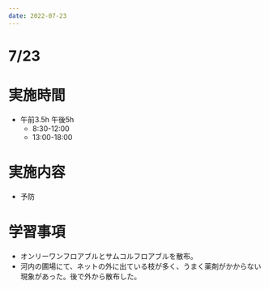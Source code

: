 ```yaml
---
date: 2022-07-23
---
```

# 7/23
# 実施時間
-  午前3.5h 午後5h
    - 8:30-12:00
    - 13:00-18:00
# 実施内容
- 予防
# 学習事項
- オンリーワンフロアブルとサムコルフロアブルを散布。
- 河内の圃場にて、ネットの外に出ている枝が多く、うまく薬剤がかからない現象があった。後で外から散布した。